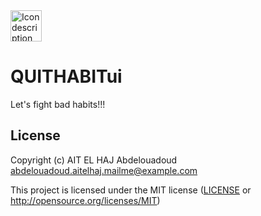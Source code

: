 <img src="[path/to/your/icon.svg](https://github.com/user-attachments/assets/729e36cd-6972-41cc-b0fa-a417721ae51b)" alt="Icon description" width="50" height="50">

#     QUITHABITui

Let's fight bad habits!!!

## License

Copyright (c) AIT EL HAJ Abdelouadoud <abdelouadoud.aitelhaj.mailme@example.com>

This project is licensed under the MIT license ([LICENSE] or <http://opensource.org/licenses/MIT>)

[LICENSE]: ./LICENSE
